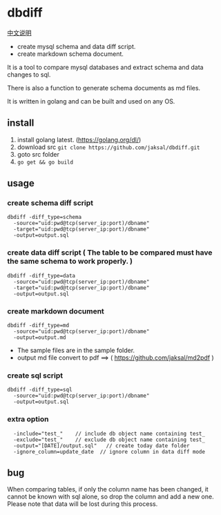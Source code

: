 # dbdiff

[中文说明](./README_CN.md)

- create mysql schema and data diff script.
- create markdown schema document.

It is a tool to compare mysql databases and extract schema and data changes to sql.

There is also a function to generate schema documents as md files.

It is written in golang and can be built and used on any OS.

## install

1. install golang latest. (https://golang.org/dl/)
2. download src `git clone https://github.com/jaksal/dbdiff.git`
3. goto src folder 
4. `go get && go build`

## usage

### create schema diff script

```
dbdiff -diff_type=schema
  -source="uid:pwd@tcp(server_ip:port)/dbname"
  -target="uid:pwd@tcp(server_ip:port)/dbname"  
  -output=output.sql
```

### create data diff script ( The table to be compared must have the same schema to work properly. )

```
dbdiff -diff_type=data
  -source="uid:pwd@tcp(server_ip:port)/dbname" 
  -target="uid:pwd@tcp(server_ip:port)/dbname" 
  -output=output.sql
```

### create markdown document 

```
dbdiff -diff_type=md
  -source="uid:pwd@tcp(server_ip:port)/dbname"
  -output=output.md
```

- The sample files are in the sample folder. 
- output md file convert to pdf ==> ( https://github.com/jaksal/md2pdf )

### create sql script

```
dbdiff -diff_type=sql
  -source="uid:pwd@tcp(server_ip:port)/dbname"
  -output=output.sql
```

### extra option

```
  -include="test_"    // include db object name containing test_  
  -exclude="test_"    // exclude db object name containing test_  
  -output="[DATE]/output.sql"   // create today date folder
  -ignore_column=update_date  // ignore column in data diff mode
```

## bug

When comparing tables, if only the column name has been changed, it cannot be known with sql alone, so drop the column and add a new one.
Please note that data will be lost during this process.
